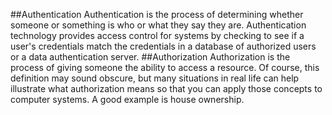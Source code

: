 ##Authentication
Authentication is the process of determining whether someone or something is who or what they say they are. Authentication technology provides access control for systems
by checking to see if a user's credentials match the credentials in a database of authorized users or a data authentication server.
##Authorization 
Authorization is the process of giving someone the ability to access a resource. Of course, this definition may sound obscure, but many situations in real life can help
illustrate what authorization means so that you can apply those concepts to computer systems. A good example is house ownership.
